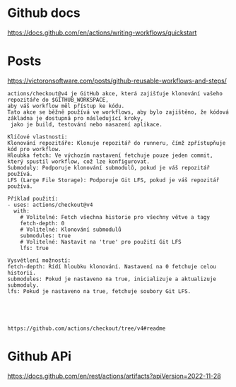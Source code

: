 # Github docs 
https://docs.github.com/en/actions/writing-workflows/quickstart

# Posts
https://victoronsoftware.com/posts/github-reusable-workflows-and-steps/



````
actions/checkout@v4 je GitHub akce, která zajišťuje klonování vašeho repozitáře do $GITHUB_WORKSPACE, 
aby váš workflow měl přístup ke kódu. 
Tato akce se běžně používá ve workflows, aby bylo zajištěno, že kódová základna je dostupná pro následující kroky,
 jako je build, testování nebo nasazení aplikace.
 
Klíčové vlastnosti:
Klonování repozitáře: Klonuje repozitář do runneru, čímž zpřístupňuje kód pro workflow.
Hloubka fetch: Ve výchozím nastavení fetchuje pouze jeden commit, který spustil workflow, což lze konfigurovat.
Submoduly: Podporuje klonování submodulů, pokud je váš repozitář používá.
LFS (Large File Storage): Podporuje Git LFS, pokud je váš repozitář používá.

Příklad použití:
- uses: actions/checkout@v4
  with:
    # Volitelné: Fetch všechna historie pro všechny větve a tagy
    fetch-depth: 0
    # Volitelné: Klonování submodulů
    submodules: true
    # Volitelné: Nastavit na 'true' pro použití Git LFS
    lfs: true
    
Vysvětlení možností:
fetch-depth: Řídí hloubku klonování. Nastavení na 0 fetchuje celou historii.
submodules: Pokud je nastaveno na true, inicializuje a aktualizuje submoduly.
lfs: Pokud je nastaveno na true, fetchuje soubory Git LFS.





https://github.com/actions/checkout/tree/v4#readme

````


# Github APi
https://docs.github.com/en/rest/actions/artifacts?apiVersion=2022-11-28